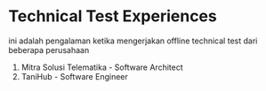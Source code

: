 # Technical Test Experiences

ini adalah pengalaman ketika mengerjakan offline technical test dari beberapa perusahaan

1. Mitra Solusi Telematika - Software Architect
2. TaniHub - Software Engineer